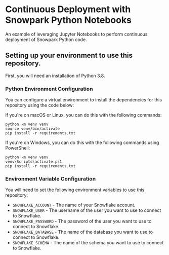 # Continuous Deployment with Snowpark Python Notebooks
An example of leveraging Jupyter Notebooks to perform continuous deployment of Snowpark Python code.

## Setting up your environment to use this repository.
First, you will need an installation of Python 3.8.

### Python Environment Configuration
You can configure a virtual environment to install the dependencies for this repository using the code below:

If you're on macOS or Linux, you can do this with the following commands:
```
python -m venv venv
source venv/bin/activate
pip install -r requirements.txt
```

If you're on Windows, you can do this with the following commands using PowerShell:
```
python -m venv venv
venv\Scripts\activate.ps1
pip install -r requirements.txt
```

### Environment Variable Configuration
You will need to set the following environment variables to use this repository:
- `SNOWFLAKE_ACCOUNT` - The name of your Snowflake account.
- `SNOWFLAKE_USER` - The username of the user you want to use to connect to Snowflake.
- `SNOWFLAKE_PASSWORD` - The password of the user you want to use to connect to Snowflake.
- `SNOWFLAKE_DATABASE` - The name of the database you want to use to connect to Snowflake.
- `SNOWFLAKE_SCHEMA` - The name of the schema you want to use to connect to Snowflake.

